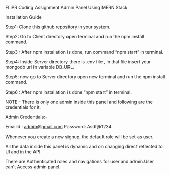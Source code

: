 FLiPR Coding Assignment
Admin Panel Using MERN Stack

Installation Guide 


Step1: Clone this github repository in your system.

Step2: Go to Client directory open terminal and run the npm install command.

Step3 : After npm installation is done, run command “npm start” in terminal.

Step4: Inside Server directory there is .env file , in that file insert your mongodb url in variable DB_URL.

Step5: now go to Server directory open new terminal and run the npm install command.

Step6 : After npm installation is done “npm start” in terminal.

NOTE:-
There is only one admin inside this panel and following are the credentials for it.

Admin Credentials:-

Emailid : admin@gmail.com
Password: Asdf@1234

Whenever you create a new signup, the default role will be set as user.

All the data inside this panel is dynamic and on changing direct reflected to UI and in the API.

There are Authenticated roles and navigations for user and admin.User can't Access admin panel.

















